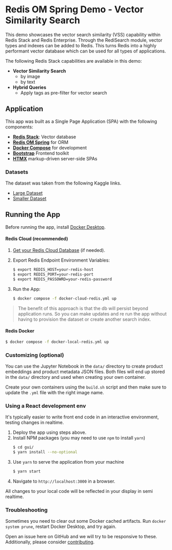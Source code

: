# Redis OM Spring Demo - Vector Similarity Search

This demo showcases the vector search similarity (VSS) capability within Redis Stack and Redis Enterprise.
Through the RediSearch module, vector types and indexes can be added to Redis. This turns Redis into
a highly performant vector database which can be used for all types of applications.

The following Redis Stack capabilities are available in this demo:
- **Vector Similarity Search**
    - by image
    - by text
- **Hybrid Queries**
    - Apply tags as pre-filter for vector search

## Application

This app was built as a Single Page Application (SPA) with the following components:

- **[Redis Stack](https://redis.io/docs/stack/)**: Vector database
- **[Redis OM Spring](https://redis.io/docs/stack/get-started/tutorials/stack-spring/)** for ORM
- **[Docker Compose](https://docs.docker.com/compose/)** for development
- **[Bootstrap](https://getbootstrap.com/)** Frontend toolkit
- **[HTMX](https://htmx.org)** markup-driven server-side SPAs 

### Datasets

The dataset was taken from the following Kaggle links.

- [Large Dataset](https://www.kaggle.com/datasets/paramaggarwal/fashion-product-images-dataset)
- [Smaller Dataset](https://www.kaggle.com/datasets/paramaggarwal/fashion-product-images-small)


## Running the App
Before running the app, install [Docker Desktop](https://www.docker.com/products/docker-desktop/).

#### Redis Cloud (recommended)

1. [Get your Redis Cloud Database](https://app.redislabs.com/) (if needed).

2. Export Redis Endpoint Environment Variables:
    ```bash
    $ export REDIS_HOST=your-redis-host
    $ export REDIS_PORT=your-redis-port
    $ export REDIS_PASSOWRD=your-redis-password
    ```

3. Run the App:
    ```bash
    $ docker compose -f docker-cloud-redis.yml up
    ```

> The benefit of this approach is that the db will persist beyond application runs. So you can make updates and re run the app without having to provision the dataset or create another search index.

#### Redis Docker
```bash
$ docker compose -f docker-local-redis.yml up
```

### Customizing (optional)
You can use the Jupyter Notebook in the `data/` directory to create product embeddings and product metadata JSON files. Both files will end up stored in the `data/` directory and used when creating your own container.

Create your own containers using the `build.sh` script and then make sure to update the `.yml` file with the right image name.


### Using a React development env
It's typically easier to write front end code in an interactive environment, testing changes in realtime.

1. Deploy the app using steps above.
2. Install NPM packages (you may need to use `npm` to install `yarn`)
    ```bash
    $ cd gui/
    $ yarn install --no-optional
    ````
4. Use `yarn` to serve the application from your machine
    ```bash
    $ yarn start
    ```
5. Navigate to `http://localhost:3000` in a browser.

All changes to your local code will be reflected in your display in semi realtime.

### Troubleshooting
Sometimes you need to clear out some Docker cached artifacts. Run `docker system prune`, restart Docker Desktop, and try again.

Open an issue here on GitHub and we will try to be responsive to these. Additionally, please consider [contributing](CONTRIBUTING.md).

